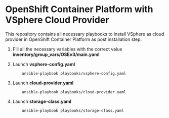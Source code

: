 # OpenShift Container Platform with VSphere Cloud Provider 

This repository contains all necessary playbooks to install VSphere as cloud provider in OpenShift Container Platform as post installation step.


1. Fill all the necessary variables with the correct value **inventory/group_vars/OSEv3/main.yaml**
    
2. Launch **vsphere-config.yaml**

    ```
        ansible-playbook playbooks/vsphere-config.yaml
    ```
    
3. Launch **cloud-provider.yaml**


    ```
        ansible-playbook playbooks/cloud-provider.yaml
    ```
    
4. Launch **storage-class.yaml**


    ```
        ansible-playbook playbooks/storage-class.yaml
    ```
